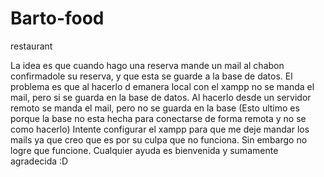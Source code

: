 # Barto-food
restaurant


La idea es que cuando hago una reserva mande un mail al chabon confirmadole su reserva, y que esta se guarde a la base de datos. El problema es que al hacerlo d emanera local con el xampp no se manda el mail, pero si se guarda en la base de datos. Al hacerlo desde un servidor remoto se manda el mail, pero no se guarda en la base (Esto ultimo es porque la base no esta hecha para conectarse de forma remota y no se como hacerlo)
Intente configurar el xampp para que me deje mandar los mails ya que creo que es por su culpa que no funciona. Sin embargo no logre que funcione.
Cualquier ayuda es bienvenida y sumamente agradecida :D
